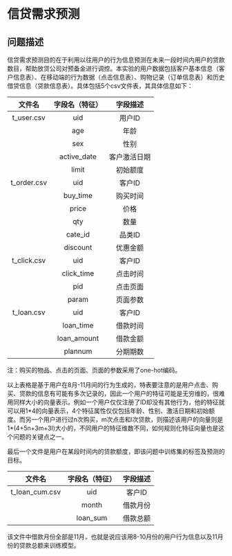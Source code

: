 # 信贷需求预测
## 问题描述
信贷需求预测目的在于利用以往用户的行为信息预测在未来一段时间内用户的贷款数目，帮助放贷公司对预备金进行调控。本实验的用户数据包括客户基本信息（客户信息表）、在移动端的行为数据（点击信息表）、购物记录（订单信息表）和历史借贷信息（贷款信息表）。具体包括5个csv文件表，其具体信息如下：

| 文件名 | 字段名（特征） | 字段描述 |
|:------:|:------:|:------:|
|  t_user.csv | uid | 用户ID |
|            | age | 年龄 |
|            | sex | 性别 |
|            | active_date | 客户激活日期 |
|            | limit | 初始额度 |
|t_order.csv|	uid|	客户ID|
||	buy_time |	购买时间|
||	price|	价格|
||	qty|	数量|
||	cate_id|	品类ID|
||	discount|	优惠金额|
|t_click.csv|	uid|	客户ID|
||	click_time	|点击时间|
||	pid	|点击页面|
||	param	|页面参数|
|t_loan.csv|uid|客户ID|
||	loan_time|	借款时间|
||	loan_amount|	借款金额|
||	plannum|	分期期数|

注：购买的物品、点击的页面、页面的参数采用了one-hot编码。

以上表格是基于用户在8月-11月间的行为生成的，特表要注意的是用户点击、购买、贷款的信息有可能有多次记录的，因此一个用户的特征可能是无穷维的，很难用同样大小的向量表示。例如一个用户仅仅注册了ID却没有其他行为，他的特征就可以用1\*4的向量表示，4个特征属性仅仅包括年龄、性别、激活日期和初始额度。而另一个用户进行过n次购买，m次点击和l次贷款，则描述该用户的向量则是1\*(4+5n+3m+3l)大小的，不同用户的特征维数不同，如何规则化特征向量也是这个问题的关键点之一。

最后一个文件是用户在某段时间内的贷款额度，即该问题中训练集的标签及预测的目标。

| 文件名 | 字段名（特征） | 字段描述 |
|:------:|:------:|:------:|
|t_loan_cum.csv|uid|客户ID|
||month|	借款月份|
||loan_sum|	借款总额|

该文件中借款月份全部是11月，也就是说应该用8-10月份的用户行为信息以及11月份的贷款总额来训练模型。



